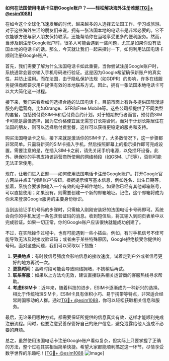 **如何在法国使用电话卡注册Google账户？——轻松解决海外注册难题[[TG💪+ @esim1088](https://t.me/s/esim1088)]**

在如今这个全球化飞速发展的时代，越来越多的人选择去法国工作、学习或旅游。对于这些海外生活的朋友们来说，拥有一张法国本地的电话卡是非常必要的。它不仅能够方便与家人朋友保持联系，还能帮助你在当地享受更多的便利服务。然而，当涉及到注册Google账户时，很多人可能会遇到一些问题，尤其是如果你没有法国本地的电话卡的话。那么，今天就让我们一起来探讨一下，如何利用法国电话卡顺利注册Google账户。

首先，我们需要了解为什么法国电话卡如此重要。当你尝试注册Google账户时，系统通常会要求输入手机号码进行验证。这是因为Google希望确保新账户的真实性，并防止滥用。而在法国，由于隐私保护法规（如GDPR）的影响，许多在线服务提供商都要求用户提供有效的本地联系方式。因此，拥有一张法国本地电话卡可以大大简化这一过程。

接下来，我们来看看如何选择合适的法国电话卡。目前市面上有许多提供国际漫游服务的运营商，比如Orange、SFR和Free Mobile等。这些公司都提供了不同类型的套餐，包括预付费SIM卡和后付费合约计划。对于短期旅行者而言，预付费SIM卡可能是最佳选择，因为它价格便宜且无需签订长期合同。而对于计划长期居住在法国的朋友，则可以选择后付费套餐，这样可以获得更稳定的服务和支持。

购买法国电话卡之后，接下来就是激活你的SIM卡了。大多数情况下，这一步骤都非常简单。只需将新买的SIM卡插入手机，然后按照屏幕上的指示操作即可完成设置。需要注意的是，在插入SIM卡之前，请先关闭手机电源，以免损坏设备。此外，确保你的手机支持该运营商所使用的网络频段（如GSM、LTE等），否则可能无法正常使用。

现在，让我们进入正题——如何使用法国电话卡注册Google账户。打开Google官方网站并点击“创建账户”按钮。根据提示填写基本信息，例如姓名、出生日期等。接着，系统会要求你输入一个有效的电子邮件地址。如果你已经有其他邮箱账号，可以直接使用；如果没有，则需要创建一个新的邮箱地址。记住，这个邮箱将成为你未来登录Google服务的主要身份标识。

当到达验证手机号码的步骤时，只需输入刚刚安装好的法国电话卡号码即可。系统会向你的手机发送一条包含验证码的消息。收到短信后，将其输入到网页表单中以完成验证。如果一切正常，你的Google账户应该很快就能成功创建了。

不过，在实际操作过程中，也有可能遇到一些小插曲。例如，有时手机信号不佳可能导致无法及时接收验证码；或者由于某些特殊原因，Google拒绝接受你提供的号码。面对这些问题，我们可以采取以下措施：

1. **更换地点**：有时候信号强度会影响信息的接收速度。试着走到户外或者信号更好的地方再试一次。
2. **更换时间**：高峰时段可能会导致网络拥堵，不妨稍后再试。
3. **联系客服**：如果以上方法均无效，建议直接联系相关运营商的客服热线寻求帮助。
4. **考虑ESIM卡**：近年来，随着科技的进步，ESIM卡逐渐成为一种新兴的选择。相比于传统物理SIM卡，ESIM卡具有体积小巧、易于携带等特点，非常适合经常跨国移动的人群。通过[TG💪+ @esim1088](https://t.me/s/esim1088)，你可以轻松获取相关信息和服务。

最后，无论采用哪种方式，都需要保证所提供的信息真实有效，这样才能顺利完成注册流程。同时，也要注意妥善保管好自己的账户信息，避免泄露给他人造成不必要的麻烦。

总之，虽然使用法国电话卡注册Google账户看似复杂，但实际上只要掌握了正确的方法，整个过程其实相当简单快捷。希望大家都能顺利搞定这一环节，尽情享受数字世界的乐趣吧！[[TG💪+ @esim1088](https://t.me/s/esim1088) ![Image](https://i.postimg.cc/4NQfJmqS/Snipaste-2025-05-13-00-14-12.png)]